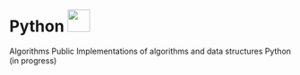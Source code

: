 # Python <img src="https://cdn.jsdelivr.net/gh/devicons/devicon/icons/python/python-original-wordmark.svg" width="40" height="40"/>
Algorithms Public Implementations of algorithms and data structures Python (in progress)
